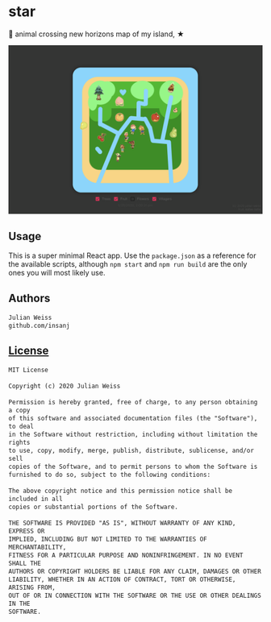 # star

🥬 animal crossing new horizons map of my island, ★

![](screenie.png)

## Usage

This is a super minimal React app. Use the `package.json` as a reference for the available scripts, although `npm start` and `npm run build` are the only ones you will most likely use.

## Authors

```
Julian Weiss
github.com/insanj
```

## [License](LICENSE)

```
MIT License

Copyright (c) 2020 Julian Weiss

Permission is hereby granted, free of charge, to any person obtaining a copy
of this software and associated documentation files (the "Software"), to deal
in the Software without restriction, including without limitation the rights
to use, copy, modify, merge, publish, distribute, sublicense, and/or sell
copies of the Software, and to permit persons to whom the Software is
furnished to do so, subject to the following conditions:

The above copyright notice and this permission notice shall be included in all
copies or substantial portions of the Software.

THE SOFTWARE IS PROVIDED "AS IS", WITHOUT WARRANTY OF ANY KIND, EXPRESS OR
IMPLIED, INCLUDING BUT NOT LIMITED TO THE WARRANTIES OF MERCHANTABILITY,
FITNESS FOR A PARTICULAR PURPOSE AND NONINFRINGEMENT. IN NO EVENT SHALL THE
AUTHORS OR COPYRIGHT HOLDERS BE LIABLE FOR ANY CLAIM, DAMAGES OR OTHER
LIABILITY, WHETHER IN AN ACTION OF CONTRACT, TORT OR OTHERWISE, ARISING FROM,
OUT OF OR IN CONNECTION WITH THE SOFTWARE OR THE USE OR OTHER DEALINGS IN THE
SOFTWARE.


```
